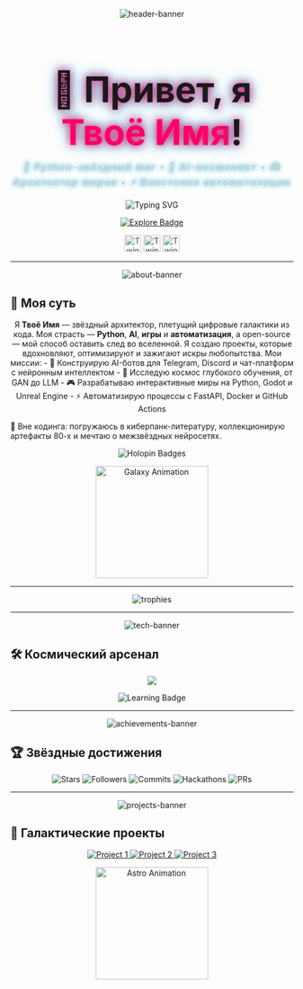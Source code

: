 <p align="center">
  <img src="https://capsule-render.vercel.app/api?type=wave&color=gradient&height=380&section=header&text=Погружение%20в%20Кибер-Галактику!&fontSize=70&fontColor=ffffff&animation=twinkling&fontAlignY=45&desc=Код.%20Искры.%20Космос.&descAlignY=65&descFontSize=32&stroke=FF0066&strokeWidth=2" alt="header-banner"/>
</p>

<h1 align="center" style="font-size: 4.5em; margin-bottom: 0.2em; text-shadow: 0 0 15px #ff0066, 0 0 25px #00b4d8;">🌌 Привет, я <span style="color:#ff0066;">Твоё Имя</span>!</h1>
<h3 align="center" style="margin-top: 0.2em; color:#d0d0d0; letter-spacing: 2px; font-style: italic; text-shadow: 0 0 8px #00b4d8;">💾 Python-звёздный маг • 🤖 AI-космонавт • 🎮 Архитектор миров • ⚡️ Властелин автоматизации</h3>

<p align="center">
  <img src="https://readme-typing-svg.demolab.com?font=Orbitron&size=32&duration=1400&pause=500&color=FF0066&center=true&vCenter=true&width=900&lines=Создаю+цифровые+галактики+с+Python+и+AI;Кую+разумных+ботов+и+легендарные+игры;Автоматизирую+вселенную,+импульс+за+импульсом;Open-source+—+мой+звёздный+путь!" alt="Typing SVG" />
</p>

<p align="center">
  <a href="https://github.com/твой_юзернейм?tab=repositories">
    <img src="https://custom-icon-badges.demolab.com/badge/-Взлететь%20к%20проектам-FF0066?style=for-the-badge&logo=rocket&logoColor=ffffff&animation=blink" alt="Explore Badge" />
  </a>
</p>

<p align="center">
  <img src="https://raw.githubusercontent.com/devicons/devicon/master/icons/star/star.svg" width="30" style="animation: twinkle 2s infinite;" alt="Twinkling Star" />
  <img src="https://raw.githubusercontent.com/devicons/devicon/master/icons/star/star.svg" width="30" style="animation: twinkle 2.5s infinite;" alt="Twinkling Star" />
  <img src="https://raw.githubusercontent.com/devicons/devicon/master/icons/star/star.svg" width="30" style="animation: twinkle 2s infinite;" alt="Twinkling Star" />
</p>

<style>
@keyframes twinkle {
  0%, 100% { opacity: 1; }
  50% { opacity: 0.3; }
}
</style>

---

<p align="center">
  <img src="https://capsule-render.vercel.app/api?type=shark&color=gradient&height=180&section=header&text=Моя%20суть&fontSize=50&fontColor=ffffff&animation=blink&stroke=00B4D8&strokeWidth=1" alt="about-banner"/>
</p>

## 🌌 Моя суть

<p align="center">
  Я <strong>Твоё Имя</strong> — звёздный архитектор, плетущий цифровые галактики из кода. Моя страсть — <strong>Python</strong>, <strong>AI</strong>, <strong>игры</strong> и <strong>автоматизация</strong>, а open-source — мой способ оставить след во вселенной.  
  Я создаю проекты, которые вдохновляют, оптимизируют и зажигают искры любопытства.  
  Мои миссии:  
  - 🤖 Конструирую AI-ботов для Telegram, Discord и чат-платформ с нейронным интеллектом  
  - 🧠 Исследую космос глубокого обучения, от GAN до LLM  
  - 🎮 Разрабатываю интерактивные миры на Python, Godot и Unreal Engine  
  - ⚡️ Автоматизирую процессы с FastAPI, Docker и GitHub Actions  

  🌠 Вне кодинга: погружаюсь в киберпанк-литературу, коллекционирую артефакты 80-х и мечтаю о межзвёздных нейросетях.  
</p>

<p align="center">
  <img src="https://holopin.io/api/holopin?user=твой_юзернейм&theme=dark" alt="Holopin Badges" />
</p>

<p align="center">
  <img src="https://media.giphy.com/media/l0Iyl55kTeh71nTWw/giphy.gif" width="200" alt="Galaxy Animation" />
</p>

---

<p align="center">
  <img src="https://github-profile-trophy.vercel.app/?username=твой_юзернейм&theme=cyberpunk2077&no-frame=true&margin-w=12&margin-h=12&column=8" alt="trophies"/>
</p>

---

<p align="center">
  <img src="https://capsule-render.vercel.app/api?type=shark&color=gradient&height=180&section=header&text=Космический%20арсенал&fontSize=50&fontColor=ffffff&animation=blink&stroke=00B4D8&strokeWidth=1" alt="tech-banner"/>
</p>

## 🛠️ Космический арсенал

<p align="center">
  <img src="https://skillicons.dev/icons?i=python,fastapi,django,flask,typescript,react,nodejs,express,docker,postgres,mongodb,redis,nginx,kubernetes,git,github,gitlab,vscode,linux,aws,gcp,azure,figma,blender,unity,unreal&theme=dark&perline=12" />
</p>

<p align="center">
  <img src="https://custom-icon-badges.demolab.com/badge/-Осваиваю%20Rust,%20Solidity,%20Web3-FF0066?style=flat-square&logo=rocket&logoColor=ffffff&animation=fade" alt="Learning Badge" />
</p>

---

<p align="center">
  <img src="https://capsule-render.vercel.app/api?type=shark&color=gradient&height=180&section=header&text=Звёздные%20достижения&fontSize=50&fontColor=ffffff&animation=blink&stroke=00B4D8&strokeWidth=1" alt="achievements-banner"/>
</p>

## 🏆 Звёздные достижения

<p align="center">
  <img src="https://custom-icon-badges.demolab.com/badge/Звёзды-2000-FF0066?style=for-the-badge&logo=star&logoColor=ffffff&animation=blink" alt="Stars" />
  <img src="https://custom-icon-badges.demolab.com/badge/Подписчики-1000-00B4D8?style=for-the-badge&logo=users&logoColor=ffffff&animation=blink" alt="Followers" />
  <img src="https://custom-icon-badges.demolab.com/badge/Коммиты%20за%20год-10000-FFD60A?style=for-the-badge&logo=git-commit&logoColor=ffffff&animation=blink" alt="Commits" />
  <img src="https://custom-icon-badges.demolab.com/badge/Хакатоны-7-90EE90?style=for-the-badge&logo=trophy&logoColor=ffffff&animation=blink" alt="Hackathons" />
  <img src="https://custom-icon-badges.demolab.com/badge/Open%20Source-50+%20PRs-FF69B4?style=for-the-badge&logo=git-pull-request&logoColor=ffffff&animation=blink" alt="PRs" />
</p>

---

<p align="center">
  <img src="https://capsule-render.vercel.app/api?type=shark&color=gradient&height=180&section=header&text=Галактические%20проекты&fontSize=50&fontColor=ffffff&animation=blink&stroke=00B4D8&strokeWidth=1" alt="projects-banner"/>
</p>

## 🌠 Галактические проекты

<p align="center">
  <a href="ссылка_на_проект1">
    <img src="https://img.shields.io/badge/-Проект%201-FF0066?style=for-the-badge&logo=python&logoColor=ffffff" alt="Project 1" />
  </a>
  <a href="ссылка_на_проект2">
    <img src="https://img.shields.io/badge/-Проект%202-00B4D8?style=for-the-badge&logo=python&logoColor=ffffff" alt="Project 2" />
  </a>
  <a href="ссылка_на_проект3">
    <img src="https://img.shields.io/badge/-Проект%203-FFD700?style=for-the-badge&logo=python&logoColor=ffffff" alt="Project 3" />
  </a>
</p>

<p align="center">
  <img src="https://media.giphy.com/media/KuQFvS1eS5okHBrTME/giphy.gif" width="200" alt="Astro Animation" />
</p>
